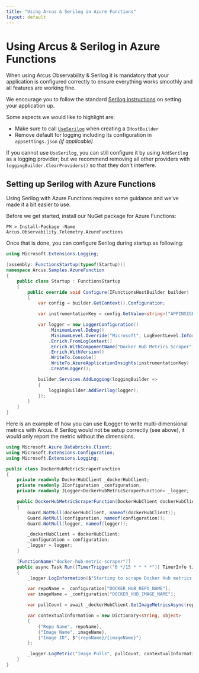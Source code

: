 ```yaml
---
title: "Using Arcus & Serilog in Azure Functions"
layout: default
---
```


# Using Arcus & Serilog in Azure Functions

When using Arcus Observability & Serilog it is mandatory that your application is configured correctly to ensure everything works smoothly and all features are working fine.

We encourage you to follow the standard [Serilog instructions](https://github.com/serilog/serilog-aspnetcore#instructions) on setting your application up. 

Some aspects we would like to highlight are:

- Make sure to call [`UseSerilog`](https://www.nuget.org/packages/Serilog.AspNetCore) when creating a `IHostBuilder`
- Remove default for logging including its configuration in `appsettings.json` *(if applicable)*

If you cannot use `UseSerilog`, you can still configure it by using `AddSerilog` as a logging provider; but we recommend removing all other providers with `loggingBuilder.ClearProviders()` so that they don't interfere.

## Setting up Serilog with Azure Functions

Using Serilog with Azure Functions requires some guidance and we've made it a bit easier to use.

Before we get started, install our NuGet package for Azure Functions:

```
PM > Install-Package -Name Arcus.Observability.Telemetry.AzureFunctions
```

Once that is done, you can configure Serilog during startup as following:

```csharp
using Microsoft.Extensions.Logging;

[assembly: FunctionsStartup(typeof(Startup))]
namespace Arcus.Samples.AzureFunction
{
    public class Startup : FunctionsStartup
    {
        public override void Configure(IFunctionsHostBuilder builder)
        {
            var config = builder.GetContext().Configuration;

            var instrumentationKey = config.GetValue<string>("APPINSIGHTS_INSTRUMENTATIONKEY");

            var logger = new LoggerConfiguration()
                .MinimumLevel.Debug()
                .MinimumLevel.Override("Microsoft", LogEventLevel.Information)
                .Enrich.FromLogContext()
                .Enrich.WithComponentName("Docker Hub Metrics Scraper")
                .Enrich.WithVersion()
                .WriteTo.Console()
                .WriteTo.AzureApplicationInsights(instrumentationKey)
                .CreateLogger();

            builder.Services.AddLogging(loggingBuilder =>
            {
                loggingBuilder.AddSerilog(logger);
            });
        }
    }
}
```

Here is an example of how you can use ILogger to write multi-dimensional metrics with Arcus. If Serilog would not be setup correctly (see above), it would only report the metric without the dimensions.

```csharp
using Microsoft.Azure.Databricks.Client;
using Microsoft.Extensions.Configuration;
using Microsoft.Extensions.Logging;

public class DockerHubMetricScraperFunction
{
    private readonly DockerHubClient _dockerHubClient;
    private readonly IConfiguration _configuration;
    private readonly ILogger<DockerHubMetricScraperFunction> _logger;

    public DockerHubMetricScraperFunction(DockerHubClient dockerHubClient, IConfiguration configuration, ILogger<DockerHubMetricScraperFunction> logger)
    {
        Guard.NotNull(dockerHubClient, nameof(dockerHubClient));
        Guard.NotNull(configuration, nameof(configuration));
        Guard.NotNull(logger, nameof(logger));

        _dockerHubClient = dockerHubClient;
        _configuration = configuration;
        _logger = logger;
    }

    [FunctionName("docker-hub-metric-scraper")]
    public async Task Run([TimerTrigger("0 */15 * * * *")] TimerInfo timer)
    {
        _logger.LogInformation($"Starting to scrape Docker Hub metrics at {DateTime.UtcNow}");

        var repoName = _configuration["DOCKER_HUB_REPO_NAME"];
        var imageName = _configuration["DOCKER_HUB_IMAGE_NAME"];

        var pullCount = await _dockerHubClient.GetImageMetricsAsync(repoName, imageName);

        var contextualInformation = new Dictionary<string, object>
        {
            {"Repo Name", repoName},
            {"Image Name", imageName},
            {"Image ID", $"{repoName}/{imageName}"}
        };

        _logger.LogMetric("Image Pulls", pullCount, contextualInformation);
    }
}
```

